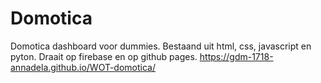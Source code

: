 # Domotica

Domotica dashboard voor dummies. Bestaand uit html, css, javascript en pyton. Draait op firebase en op github pages.
https://gdm-1718-annadela.github.io/WOT-domotica/